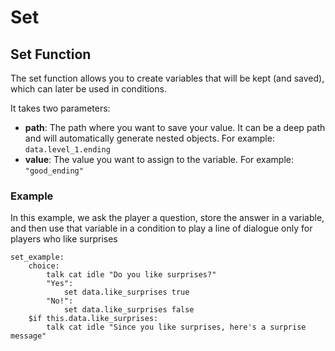 # Set

## Set Function

The set function allows you to create variables that will be kept (and saved), which can later be used in conditions.

It takes two parameters:

- **path**: The path where you want to save your value. It can be a deep path and will automatically generate nested objects. For example: `data.level_1.ending`
- **value**: The value you want to assign to the variable. For example: `"good_ending"`

### Example

In this example, we ask the player a question, store the answer in a variable, and then use that variable in a condition to play a line of dialogue only for players who like surprises

```
set_example:
    choice:
        talk cat idle "Do you like surprises?"
        "Yes":
            set data.like_surprises true
        "No!":
            set data.like_surprises false
    $if this.data.like_surprises:
        talk cat idle "Since you like surprises, here's a surprise message"

```

<!-- ![Result of the above code](../../.gitbook/assets/set\_function\_example.gif) -->
